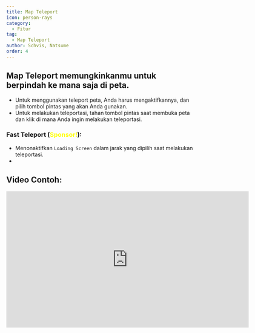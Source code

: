 ```yaml
---
title: Map Teleport
icon: person-rays
category:
  - Fitur
tag:
  - Map Teleport
author: Schvis, Natsume
order: 4
---
```


## Map Teleport memungkinkanmu untuk berpindah ke mana saja di peta.
- Untuk menggunakan teleport peta, Anda harus mengaktifkannya, dan pilih tombol pintas yang akan Anda gunakan.
- Untuk melakukan teleportasi, tahan tombol pintas saat membuka peta dan klik di mana Anda ingin melakukan teleportasi.
### Fast Teleport (<span style='color:yellow;'>Sponsor!</span>):
- Menonaktifkan `Loading Screen` dalam jarak yang dipilih saat melakukan teleportasi.
- 
## Video Contoh:

<iframe width="640" height="360" src="https://www.youtube.com/embed/Xm3mTEbIE9g?list=PL5eI1Tb64p56g27qfYk7VuFTz4FK6YrKa" title="Korepi - Map TP/Fast TP" frameborder="0" allow="accelerometer; autoplay; clipboard-write; encrypted-media; gyroscope; picture-in-picture; web-share" allowfullscreen></iframe>